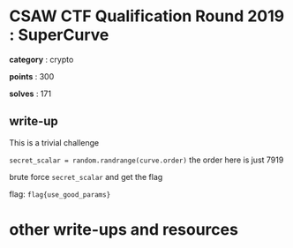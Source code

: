 # CSAW CTF Qualification Round 2019 : SuperCurve

**category** : crypto

**points** : 300

**solves** : 171

## write-up

This is a trivial challenge

`secret_scalar = random.randrange(curve.order)` the order here is just 7919

brute force `secret_scalar` and get the flag

flag: `flag{use_good_params}`

# other write-ups and resources
